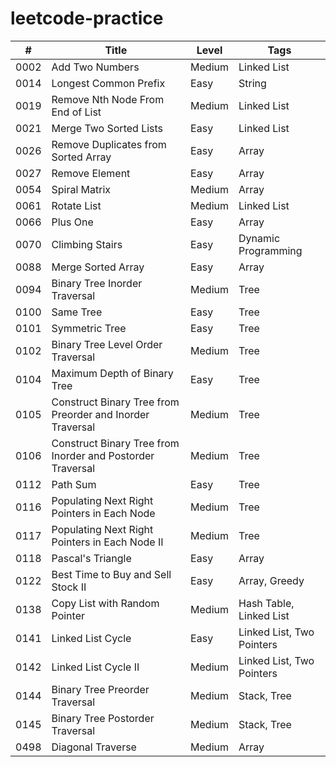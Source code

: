 # leetcode-practice

| #  | Title | Level | Tags |
|----| ----- | ----- | ---- |
|0002|Add Two Numbers|Medium|Linked List|
|0014|Longest Common Prefix|Easy|String|
|0019|Remove Nth Node From End of List|Medium|Linked List|
|0021|Merge Two Sorted Lists|Easy|Linked List|
|0026|Remove Duplicates from Sorted Array|Easy|Array|
|0027|Remove Element|Easy|Array|
|0054|Spiral Matrix|Medium|Array|
|0061|Rotate List|Medium|Linked List|
|0066|Plus One|Easy|Array|
|0070|Climbing Stairs|Easy|Dynamic Programming|
|0088|Merge Sorted Array|Easy|Array|
|0094|Binary Tree Inorder Traversal|Medium|Tree|
|0100|Same Tree|Easy|Tree|
|0101|Symmetric Tree|Easy|Tree|
|0102|Binary Tree Level Order Traversal|Medium|Tree|
|0104|Maximum Depth of Binary Tree|Easy|Tree|
|0105|Construct Binary Tree from Preorder and Inorder Traversal|Medium|Tree|
|0106|Construct Binary Tree from Inorder and Postorder Traversal|Medium|Tree|
|0112|Path Sum|Easy|Tree|
|0116|Populating Next Right Pointers in Each Node|Medium|Tree|
|0117|Populating Next Right Pointers in Each Node II|Medium|Tree|
|0118|Pascal's Triangle|Easy|Array|
|0122|Best Time to Buy and Sell Stock II|Easy|Array, Greedy|
|0138|Copy List with Random Pointer|Medium|Hash Table, Linked List|
|0141|Linked List Cycle|Easy|Linked List, Two Pointers|
|0142|Linked List Cycle II|Medium|Linked List, Two Pointers|
|0144|Binary Tree Preorder Traversal|Medium|Stack, Tree|
|0145|Binary Tree Postorder Traversal|Medium|Stack, Tree|
|0498|Diagonal Traverse|Medium|Array|